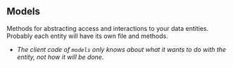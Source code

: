## Models

Methods for abstracting access and interactions to your data entities. Probably each entity will have its own file and methods.

- _The client code of `models` only knows about what it wants to do with the entity, not how it will be done._
